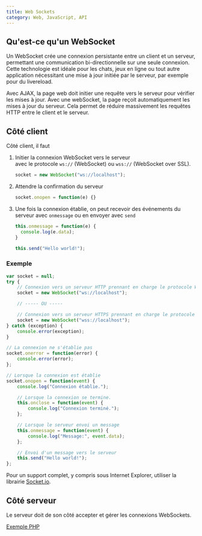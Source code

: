 ```yaml
---
title: Web Sockets
category: Web, JavaScript, API
---
```


## Qu'est-ce qu'un WebSocket

Un WebSocket crée une connexion persistante entre un client et un serveur, permettant une communication bi-directionnelle sur une seule connexion. Cette technologie est idéale pour les chats, jeux en ligne ou tout autre application nécessitant une mise à jour initiée par le serveur, par exemple pour du livereload.

Avec AJAX, la page web doit initier une requête vers le serveur pour vérifier les mises à jour. Avec une webSocket, la page reçoit automatiquement les mises à jour du serveur. Cela permet de réduire massivement les requêtes HTTP entre le client et le serveur.

## Côté client

Côté client, il faut
1. Initier la connexion WebSocket vers le serveur  
   avec le protocole `ws://` (WebSocket) ou `wss://` (WebSocket over SSL).

   ``` js
   socket = new WebSocket("ws://localhost");
   ```

2. Attendre la confirmation du serveur

   ``` js
   socket.onopen = function(e) {}
   ```

3. Une fois la connexion établie, on peut recevoir des événements du serveur avec `onmessage` ou en envoyer avec `send`

   ``` js
   this.onmessage = function(e) {
     console.log(e.data);
   }
   ```

   ``` js
   this.send("Hello world!");
   ```

### Exemple

``` js
var socket = null;
try {
    // Connexion vers un serveur HTTP prennant en charge le protocole WebSocket ("ws://").
    socket = new WebSocket("ws://localhost");

    // ----- OU -----

    // Connexion vers un serveur HTTPS prennant en charge le protocole WebSocket over SSL ("wss://").
    socket = new WebSocket("wss://localhost");
} catch (exception) {
    console.error(exception);
}

// La connexion ne s'établie pas
socket.onerror = function(error) {
    console.error(error);
};

// Lorsque la connexion est établie
socket.onopen = function(event) {
    console.log("Connexion établie.");

    // Lorsque la connexion se termine.
    this.onclose = function(event) {
        console.log("Connexion terminé.");
    };

    // Lorsque le serveur envoi un message
    this.onmessage = function(event) {
        console.log("Message:", event.data);
    };

    // Envoi d'un message vers le serveur
    this.send("Hello world!");
};
```

Pour un support complet, y compris sous Internet Explorer, utiliser la librairie [Socket.io](https://socket.io/).

## Côté serveur

Le serveur doit de son côté accepter et gérer les connexions WebSockets.

[Exemple PHP](https://gist.github.com/a-mt/a555d06a408c262256f2f74501f97719#file-server-index-php)
